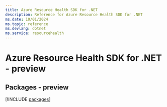 ```yaml
---
title: Azure Resource Health SDK for .NET
description: Reference for Azure Resource Health SDK for .NET
ms.date: 10/01/2024
ms.topic: reference
ms.devlang: dotnet
ms.service: resourcehealth
---
```

# Azure Resource Health SDK for .NET - preview
## Packages - preview
[!INCLUDE [packages](resource-health-index.md)]